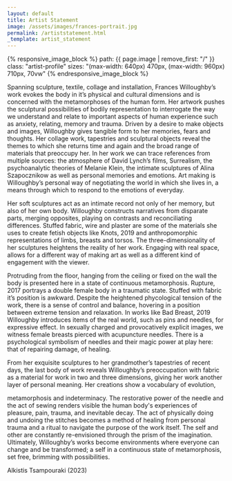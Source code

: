 ```yaml
---
layout: default
title: Artist Statement
image: /assets/images/frances-portrait.jpg
permalink: /artiststatement.html
_template: artist_statement
---
```


<div markdown="0">
{% responsive_image_block %}
path: {{ page.image | remove_first: "/" }}
class: "artist-profile"
sizes: "(max-width: 640px) 470px, (max-width: 960px) 710px, 70vw"
{% endresponsive_image_block %}
</div>

Spanning sculpture, textile, collage and installation, Frances Willoughby’s work evokes the body in it’s physical and cultural dimensions and is concerned with the metamorphoses of the human form. Her artwork pushes the sculptural possibilities of bodily representation to interrogate the way we understand and relate to important aspects of human experience such as anxiety, relating, memory and trauma. Driven by a desire to make objects and images, Willoughby gives tangible form to her memories, fears and thoughts. Her collage work, tapestries and sculptural objects reveal the themes to which she returns time and again and the broad range of materials that preoccupy her. In her work we can trace references from multiple sources: the atmosphere of David Lynch’s films, Surrealism, the psychoanalytic theories of Melanie Klein, the intimate sculptures of Alina Szapocznikow as well as personal memories and emotions. Art making is Willoughby’s personal way of negotiating the world in which she lives in, a means through which to respond to the emotions of everyday.

Her soft sculptures act as an intimate record not only of her memory, but also of her own body. Willoughby constructs narratives from disparate parts, merging opposites, playing on contrasts and reconciliating differences. Stuffed fabric, wire and plaster are some of the materials she uses to create fetish objects like Knots, 2019 and anthropomorphic representations of limbs, breasts and torsos. The three-dimensionality of her sculptures heightens the reality of her work. Engaging with real space, allows for a different way of making art as well as a different kind of engagement with the viewer.

Protruding from the floor, hanging from the ceiling or fixed on the wall the body is presented here in a state of continuous metamorphosis. Rupture, 2017 portrays a double female body in a traumatic state. Stuffed with fabric it’s position is awkward. Despite the heightened phycological tension of the work, there is a sense of control and balance, hovering in a position between extreme tension and relaxation. In works like Bad Breast, 2019 Willoughby introduces items of the real world, such as pins and needles, for expressive effect. In sexually charged and provocatively explicit images, we witness female breasts pierced with acupuncture needles. There is a psychological symbolism of needles and their magic power at play here: that of repairing damage, of healing.

From her exquisite sculptures to her grandmother’s tapestries of recent days, the last body of work reveals Willoughby’s preoccupation with fabric as a material for work in two and three dimensions, giving her work another layer of personal meaning. Her creations show a vocabulary of evolution,

metamorphosis and indeterminacy. The restorative power of the needle and the act of sewing renders visible the human body's experiences of pleasure, pain, trauma, and inevitable decay. The act of physically doing and undoing the stitches becomes a method of healing from personal trauma and a ritual to navigate the purpose of the work itself. The self and other are constantly re-envisioned through the prism of the imagination. Ultimately, Willoughby’s works become environments where everyone can change and be transformed; a self in a continuous state of metamorphosis, set free, brimming with possibilities.

Alkistis Tsampouraki (2023)
